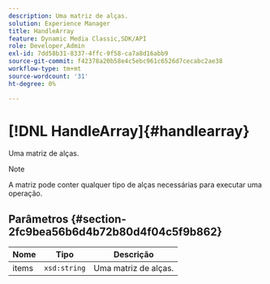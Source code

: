 ```yaml
---
description: Uma matriz de alças.
solution: Experience Manager
title: HandleArray
feature: Dynamic Media Classic,SDK/API
role: Developer,Admin
exl-id: 7dd58b31-8337-4ffc-9f58-ca7a8d16abb9
source-git-commit: f42378a20b58e4c5ebc961c6526d7cecabc2ae38
workflow-type: tm+mt
source-wordcount: '31'
ht-degree: 0%

---
```


# [!DNL HandleArray]{#handlearray}

Uma matriz de alças.

>[!NOTE]
>
>A matriz pode conter qualquer tipo de alças necessárias para executar uma operação.

## Parâmetros {#section-2fc9bea56b6d4b72b80d4f04c5f9b862}

| Nome | Tipo | Descrição |
|---|---|---|
| items | `xsd:string` | Uma matriz de alças. |
